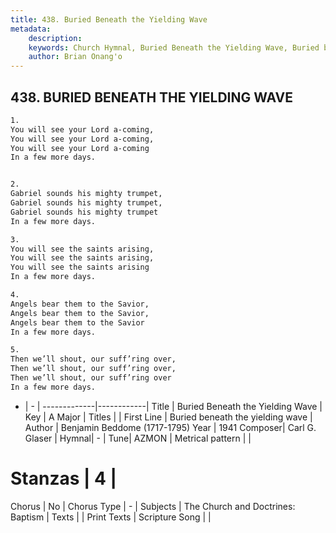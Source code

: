 ```yaml
---
title: 438. Buried Beneath the Yielding Wave
metadata:
    description: 
    keywords: Church Hymnal, Buried Beneath the Yielding Wave, Buried beneath the yielding wave, 
    author: Brian Onang'o
---
```



## 438. BURIED BENEATH THE YIELDING WAVE

```txt
1.
You will see your Lord a-coming,
You will see your Lord a-coming,
You will see your Lord a-coming
In a few more days.


2.
Gabriel sounds his mighty trumpet,
Gabriel sounds his mighty trumpet,
Gabriel sounds his mighty trumpet
In a few more days.

3.
You will see the saints arising,
You will see the saints arising,
You will see the saints arising
In a few more days.

4.
Angels bear them to the Savior,
Angels bear them to the Savior,
Angels bear them to the Savior
In a few more days.

5.
Then we’ll shout, our suff’ring over,
Then we’ll shout, our suff’ring over,
Then we’ll shout, our suff’ring over
In a few more days.
```

- |   -  |
-------------|------------|
Title | Buried Beneath the Yielding Wave |
Key | A Major |
Titles |  |
First Line | Buried beneath the yielding wave |
Author | Benjamin Beddome (1717-1795)
Year | 1941
Composer| Carl G. Glaser |
Hymnal|  - |
Tune| AZMON |
Metrical pattern | |
# Stanzas | 4 |
Chorus | No |
Chorus Type | - |
Subjects | The Church and Doctrines: Baptism |
Texts |  |
Print Texts | 
Scripture Song |  |
  
